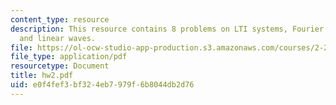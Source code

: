 ```yaml
---
content_type: resource
description: This resource contains 8 problems on LTI systems, Fourier transform,
  and linear waves.
file: https://ol-ocw-studio-app-production.s3.amazonaws.com/courses/2-22-design-principles-for-ocean-vehicles-13-42-spring-2005/e0f4fef3bf324eb7979f6b8044db2d76_hw2.pdf
file_type: application/pdf
resourcetype: Document
title: hw2.pdf
uid: e0f4fef3-bf32-4eb7-979f-6b8044db2d76
---
```

